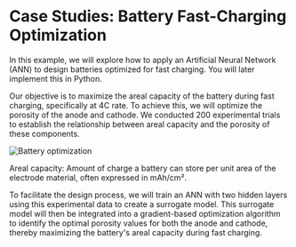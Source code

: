 # Case Studies: Battery Fast-Charging Optimization
In this example, we will explore how to apply an Artificial Neural Network (ANN) to design batteries optimized for fast charging. You will later implement this in Python.

Our objective is to maximize the areal capacity of the battery during fast charging, specifically at 4C rate. To achieve this, we will optimize the porosity of the anode and cathode. We conducted 200 experimental trials to establish the relationship between areal capacity and the porosity of these components.

![Battery optimization](assets/BatteryCharging)

Areal capacity: Amount of charge a battery can store per unit area of the electrode material, often expressed in mAh/cm².

To facilitate the design process, we will train an ANN with two hidden layers using this experimental data to create a surrogate model. This surrogate model will then be integrated into a gradient-based optimization algorithm to identify the optimal porosity values for both the anode and cathode, thereby maximizing the battery's areal capacity during fast charging.

